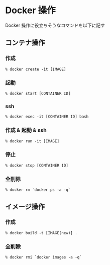 # Docker 操作
Docker 操作に役立ちそうなコマンドを以下に記す

## コンテナ操作

### 作成
```
% docker create -it [IMAGE]
```

### 起動
```
% docker start [CONTAINER ID]
```

### ssh
```
% docker exec -it [CONTAINER ID] bash
```

### 作成 & 起動 & ssh
```
% docker run -it [IMAGE]
```

### 停止
```
% docker stop [CONTAINER ID]
```

### 全削除
```
% docker rm `docker ps -a -q`
```

## イメージ操作

### 作成
```
% docker build -t [IMAGE(new)] .
```

### 全削除
```
% docker rmi `docker images -a -q`
```
